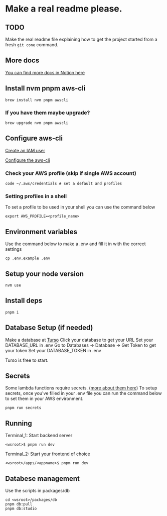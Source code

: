 # Make a real readme please.

## TODO

Make the real readme file explaining how to get the project started from a fresh `git cone` command.

## More docs

[You can find more docs in Notion here](https://www.notion.so/rollemira/Create-SST3-Turbo-55cb58971dcf40cd8371ca3de24aebef?pvs=4)

## Install nvm pnpm aws-cli

```
brew install nvm pnpm awscli
```

### If you have them maybe upgrade?

```
brew upgrade nvm pnpm awscli
```

## Configure aws-cli

[Create an IAM user](https://sst.dev/chapters/create-an-iam-user.html)

[Configure the aws-cli](https://sst.dev/chapters/configure-the-aws-cli.html#add-your-access-key-to-aws-cli)

### Check your AWS profile (skip if single AWS account)

```
code ~/.aws/credentials # set a default and profiles
```

### Setting profiles in a shell

To set a profile to be used in your shell you can use the command below

```
export AWS_PROFILE=<profile_name>
```

## Environment variables

Use the command below to make a .env and fill it in with the correct settings

```
cp .env.example .env
```

## Setup your node version

```
nvm use
```

## Install deps

```
pnpm i
```

## Database Setup (if needed)

Make a database at [Turso](https://turso.tech/)
Click your database to get your URL
Set your DATABASE_URL in .env
Go to Databases -> Database -> Get Token to get your token
Set your DATABASE_TOKEN in .env

Turso is free to start.

## Secrets

Some lambda functions require secrets. ([more about them here](https://sst.dev/chapters/handling-secrets-in-sst.html))
To setup secrets, once you've filled in your .env file you can run the command below to set them in your AWS environment.

```
pnpm run secrets
```

## Running

Terminal_1: Start backend server

```
<wsroot>$ pnpm run dev
```

Terminal_2: Start your frontend of choice

```
<wsroot>/apps/<appname>$ pnpm run dev
```

## Databese management

Use the scripts in packages/db

```
cd <wsroot>/packages/db
pnpm db:pull
pnpm db:studio
```
